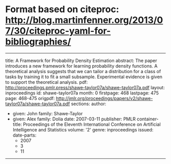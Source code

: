 # Format based on citeproc: http://blog.martinfenner.org/2013/07/30/citeproc-yaml-for-bibliographies/
---
title: A Framework for Probability Density Estimation
abstract: The paper introduces a new framework for learning probability density functions.
  A theoretical analysis suggests that we can tailor a distribution for a class of
  tasks by training it to fit a small subsample. Experimental evidence is given to
  support the theoretical analysis.
pdf: http://proceedings.pmlr.press/shawe-taylor07a/shawe-taylor07a.pdf
layout: inproceedings
id: shawe-taylor07a
month: 0
firstpage: 468
lastpage: 475
page: 468-475
origpdf: http://jmlr.org/proceedings/papers/v2/shawe-taylor07a/shawe-taylor07a.pdf
sections: 
author:
- given: John
  family: Shawe-Taylor
- given: Alex
  family: Dolia
date: 2007-03-11
publisher: PMLR
container-title: Proceedings of the Eleventh International Conference on Artificial
  Intelligence and Statistics
volume: '2'
genre: inproceedings
issued:
  date-parts:
  - 2007
  - 3
  - 11
---
